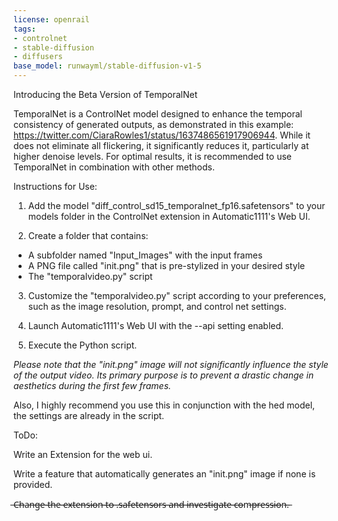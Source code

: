 ```yaml
---
license: openrail
tags:
- controlnet
- stable-diffusion
- diffusers
base_model: runwayml/stable-diffusion-v1-5
---
```

Introducing the Beta Version of TemporalNet

TemporalNet is a ControlNet model designed to enhance the temporal consistency of generated outputs, as demonstrated in this example: https://twitter.com/CiaraRowles1/status/1637486561917906944. While it does not eliminate all flickering, it significantly reduces it, particularly at higher denoise levels. For optimal results, it is recommended to use TemporalNet in combination with other methods.

Instructions for Use:

1) Add the model "diff_control_sd15_temporalnet_fp16.safetensors" to your models folder in the ControlNet extension in Automatic1111's Web UI.

2) Create a folder that contains:

- A subfolder named "Input_Images" with the input frames
- A PNG file called "init.png" that is pre-stylized in your desired style
- The "temporalvideo.py" script

3) Customize the "temporalvideo.py" script according to your preferences, such as the image resolution, prompt, and control net settings.

4) Launch Automatic1111's Web UI with the --api setting enabled.

5) Execute the Python script.

*Please note that the "init.png" image will not significantly influence the style of the output video. Its primary purpose is to prevent a drastic change in aesthetics during the first few frames.*

Also, I highly recommend you use this in conjunction with the hed model, the settings are already in the script.

ToDo:

Write an Extension for the web ui.

Write a feature that automatically generates an "init.png" image if none is provided.

 ̶C̶h̶a̶n̶g̶e̶ ̶t̶h̶e̶ ̶e̶x̶t̶e̶n̶s̶i̶o̶n̶ ̶t̶o̶ ̶.̶s̶a̶f̶e̶t̶e̶n̶s̶o̶r̶s̶ ̶a̶n̶d̶ ̶i̶n̶v̶e̶s̶t̶i̶g̶a̶t̶e̶ ̶c̶o̶m̶p̶r̶e̶s̶s̶i̶o̶n̶.̶
